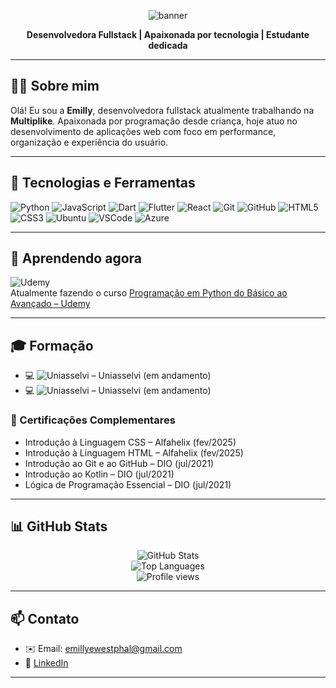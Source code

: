 <p align="center">
  <img src="https://capsule-render.vercel.app/api?type=waving&color=gradient&height=200&section=header&text=Emilly%20Eing%20Westphal&fontSize=40&fontAlign=center&fontColor=ffffff" alt="banner">
</p>
<p align="center">
  <strong>Desenvolvedora Fullstack | Apaixonada por tecnologia | Estudante dedicada</strong>
</p>

---

## 👩‍💻 Sobre mim

Olá! Eu sou a **Emilly**, desenvolvedora fullstack atualmente trabalhando na **Multiplike**. Apaixonada por programação desde criança, hoje atuo no desenvolvimento de aplicações web com foco em performance, organização e experiência do usuário.

---

## 🧰 Tecnologias e Ferramentas

![Python](https://img.shields.io/badge/-Python-3776AB?style=flat&logo=python&logoColor=white)
![JavaScript](https://img.shields.io/badge/-JavaScript-F7DF1E?style=flat&logo=javascript&logoColor=black)
![Dart](https://img.shields.io/badge/-Dart-0175C2?style=flat&logo=dart&logoColor=white)
![Flutter](https://img.shields.io/badge/-Flutter-02569B?style=flat&logo=flutter&logoColor=white)
![React](https://img.shields.io/badge/-React-20232A?style=flat&logo=react&logoColor=61DAFB)
![Git](https://img.shields.io/badge/-Git-F05032?style=flat&logo=git&logoColor=white)
![GitHub](https://img.shields.io/badge/-GitHub-181717?style=flat&logo=github&logoColor=white)
![HTML5](https://img.shields.io/badge/-HTML5-E34F26?style=flat&logo=html5&logoColor=white)
![CSS3](https://img.shields.io/badge/-CSS3-1572B6?style=flat&logo=css3&logoColor=white)
![Ubuntu](https://img.shields.io/badge/-Ubuntu-E95420?style=flat&logo=ubuntu&logoColor=white)
![VSCode](https://img.shields.io/badge/-VSCode-007ACC?style=flat&logo=visual-studio-code&logoColor=white)
![Azure](https://img.shields.io/badge/-Azure-0089D6?style=flat&logo=microsoft-azure&logoColor=white)

---

## 🚀 Aprendendo agora

![Udemy](https://img.shields.io/badge/Udemy-Programação%20em%20Python%20Avançado-A435F0?style=flat&logo=udemy&logoColor=white)  
Atualmente fazendo o curso [Programação em Python do Básico ao Avançado – Udemy](https://www.udemy.com/course/curso-de-programacao-em-python-do-basico-ao-avancado/)

---

## 🎓 Formação

- 💻 ![Uniasselvi](https://img.shields.io/badge/-Engenharia%20de%20Software-FFD700?style=flat&logo=google-classroom&logoColor=black) – Uniasselvi (em andamento)  
- 💻 ![Uniasselvi](https://img.shields.io/badge/-Análise%20e%20Desenvolvimento%20de%20Sistemas-FFD700?style=flat&logo=google-classroom&logoColor=black) – Uniasselvi (em andamento)

### 📜 Certificações Complementares

- Introdução à Linguagem CSS – Alfahelix (fev/2025)  
- Introdução à Linguagem HTML – Alfahelix (fev/2025)  
- Introdução ao Git e ao GitHub – DIO (jul/2021)  
- Introdução ao Kotlin – DIO (jul/2021)  
- Lógica de Programação Essencial – DIO (jul/2021)

---

## 📊 GitHub Stats

<p align="center">
  <img src="https://github-readme-stats.vercel.app/api?username=zMillyWS&show_icons=true&theme=radical" alt="GitHub Stats">
  <br/>
  <img src="https://github-readme-stats.vercel.app/api/top-langs/?username=zMillyWS&layout=compact&theme=radical" alt="Top Languages">
  <br/>
  <img src="https://komarev.com/ghpvc/?username=zMillyWS&style=flat&color=blue" alt="Profile views">
</p>

---

## 📫 Contato

- ✉️ Email: emillyewestphal@gmail.com  
- 💼 [LinkedIn](https://www.linkedin.com/in/emilly-westphal-739920217/)

---
